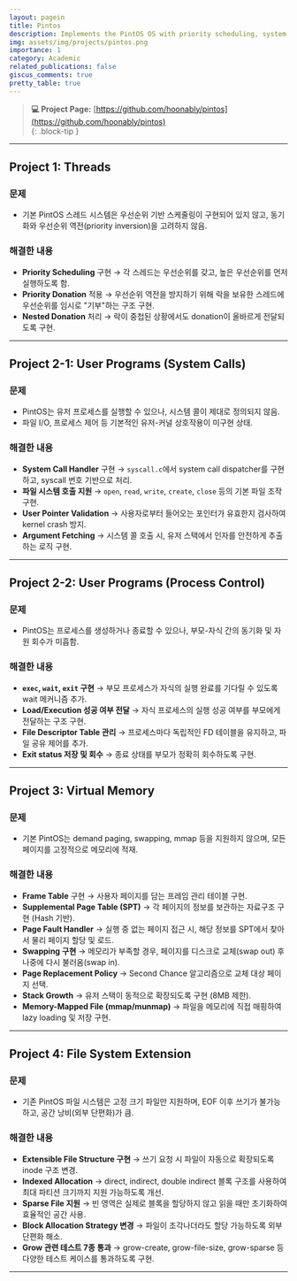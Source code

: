 ```yaml
---
layout: pagein
title: Pintos
description: Implements the PintOS OS with priority scheduling, system calls, virtual memory, and a growable file system using indexed and sparse allocation.
img: assets/img/projects/pintos.png
importance: 1
category: Academic
related_publications: false
giscus_comments: true
pretty_table: true
---
```


> **💻 Project Page:** [https://github.com/hoonably/pintos](https://github.com/hoonably/pintos)  
{: .block-tip }

---

## Project 1: Threads

### 문제

* 기본 PintOS 스레드 시스템은 우선순위 기반 스케줄링이 구현되어 있지 않고, 동기화와 우선순위 역전(priority inversion)을 고려하지 않음.

### 해결한 내용

* **Priority Scheduling** 구현
  → 각 스레드는 우선순위를 갖고, 높은 우선순위를 먼저 실행하도록 함.
* **Priority Donation** 적용
  → 우선순위 역전을 방지하기 위해 락을 보유한 스레드에 우선순위를 임시로 "기부"하는 구조 구현.
* **Nested Donation** 처리
  → 락이 중첩된 상황에서도 donation이 올바르게 전달되도록 구현.

---

## Project 2-1: User Programs (System Calls)

### 문제

* PintOS는 유저 프로세스를 실행할 수 있으나, 시스템 콜이 제대로 정의되지 않음.
* 파일 I/O, 프로세스 제어 등 기본적인 유저-커널 상호작용이 미구현 상태.

### 해결한 내용

* **System Call Handler** 구현
  → `syscall.c`에서 system call dispatcher를 구현하고, syscall 번호 기반으로 처리.
* **파일 시스템 호출 지원**
  → `open`, `read`, `write`, `create`, `close` 등의 기본 파일 조작 구현.
* **User Pointer Validation**
  → 사용자로부터 들어오는 포인터가 유효한지 검사하여 kernel crash 방지.
* **Argument Fetching**
  → 시스템 콜 호출 시, 유저 스택에서 인자를 안전하게 추출하는 로직 구현.

---

## Project 2-2: User Programs (Process Control)

### 문제

* PintOS는 프로세스를 생성하거나 종료할 수 있으나, 부모-자식 간의 동기화 및 자원 회수가 미흡함.

### 해결한 내용

* **`exec`, `wait`, `exit` 구현**
  → 부모 프로세스가 자식의 실행 완료를 기다릴 수 있도록 wait 메커니즘 추가.
* **Load/Execution 성공 여부 전달**
  → 자식 프로세스의 실행 성공 여부를 부모에게 전달하는 구조 구현.
* **File Descriptor Table 관리**
  → 프로세스마다 독립적인 FD 테이블을 유지하고, 파일 공유 제어를 추가.
* **Exit status 저장 및 회수**
  → 종료 상태를 부모가 정확히 회수하도록 구현.

---

## Project 3: Virtual Memory

### 문제

* 기본 PintOS는 demand paging, swapping, mmap 등을 지원하지 않으며, 모든 페이지를 고정적으로 메모리에 적재.

### 해결한 내용

* **Frame Table** 구현
  → 사용자 페이지를 담는 프레임 관리 테이블 구현.
* **Supplemental Page Table (SPT)**
  → 각 페이지의 정보를 보관하는 자료구조 구현 (Hash 기반).
* **Page Fault Handler**
  → 실행 중 없는 페이지 접근 시, 해당 정보를 SPT에서 찾아서 물리 페이지 할당 및 로드.
* **Swapping 구현**
  → 메모리가 부족할 경우, 페이지를 디스크로 교체(swap out) 후 나중에 다시 불러옴(swap in).
* **Page Replacement Policy**
  → Second Chance 알고리즘으로 교체 대상 페이지 선택.
* **Stack Growth**
  → 유저 스택이 동적으로 확장되도록 구현 (8MB 제한).
* **Memory-Mapped File (mmap/munmap)**
  → 파일을 메모리에 직접 매핑하여 lazy loading 및 저장 구현.

---

## Project 4: File System Extension

### 문제

* 기존 PintOS 파일 시스템은 고정 크기 파일만 지원하며, EOF 이후 쓰기가 불가능하고, 공간 낭비(외부 단편화)가 큼.

### 해결한 내용

* **Extensible File Structure 구현**
  → 쓰기 요청 시 파일이 자동으로 확장되도록 inode 구조 변경.
* **Indexed Allocation**
  → direct, indirect, double indirect 블록 구조를 사용하여 최대 파티션 크기까지 지원 가능하도록 개선.
* **Sparse File 지원**
  → 빈 영역은 실제로 블록을 할당하지 않고 읽을 때만 초기화하여 효율적인 공간 사용.
* **Block Allocation Strategy 변경**
  → 파일이 조각나더라도 할당 가능하도록 외부 단편화 해소.
* **Grow 관련 테스트 7종 통과**
  → grow-create, grow-file-size, grow-sparse 등 다양한 테스트 케이스를 통과하도록 구현.

---
